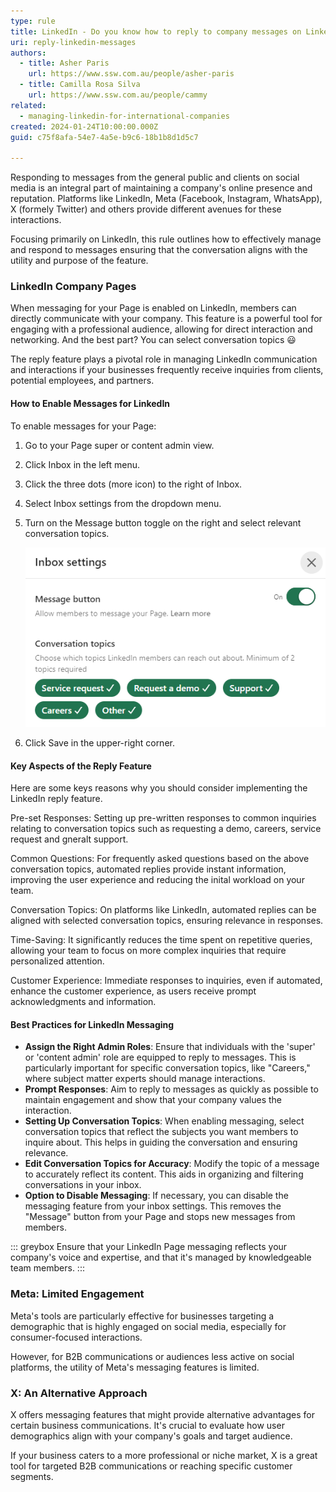 ```yaml
---
type: rule
title: LinkedIn - Do you know how to reply to company messages on LinkedIn?
uri: reply-linkedin-messages
authors:
  - title: Asher Paris
    url: https://www.ssw.com.au/people/asher-paris
  - title: Camilla Rosa Silva
    url: https://www.ssw.com.au/people/cammy
related:
  - managing-linkedin-for-international-companies
created: 2024-01-24T10:00:00.000Z
guid: c75f8afa-54e7-4a5e-b9c6-18b1b8d1d5c7

---
```


Responding to messages from the general public and clients on social media is an integral part of maintaining a company's online presence and reputation. Platforms like LinkedIn, Meta (Facebook, Instagram, WhatsApp), X (formely Twitter) and others provide different avenues for these interactions.

Focusing primarily on LinkedIn, this rule outlines how to effectively manage and respond to messages ensuring that the conversation aligns with the utility and purpose of the feature.

<!--endintro-->

### LinkedIn Company Pages

When messaging for your Page is enabled on LinkedIn, members can directly communicate with your company. This feature is a powerful tool for engaging with a professional audience, allowing for direct interaction and networking. And the best part? You can select conversation topics 😃

The reply feature plays a pivotal role in managing LinkedIn communication and interactions if your businesses frequently receive inquiries from clients, potential employees, and partners.

#### How to Enable Messages for LinkedIn

To enable messages for your Page:

1. Go to your Page super or content admin view.

2. Click Inbox in the left menu.

3. Click the three dots (more icon) to the right of Inbox.

4. Select Inbox settings from the dropdown menu.

5. Turn on the Message button toggle on the right and select relevant conversation topics.

      ![Figure: Inbox settings screen.](linkedin-more.png)

7. Click Save in the upper-right corner.

#### Key Aspects of the Reply Feature

Here are some keys reasons why you should consider implementing the LinkedIn reply feature.

Pre-set Responses: Setting up pre-written responses to common inquiries relating to conversation topics such as requesting a demo, careers, service request and gneralt support.

Common Questions: For frequently asked questions based on the above conversation topics, automated replies provide instant information, improving the user experience and reducing the inital workload on your team.

Conversation Topics: On platforms like LinkedIn, automated replies can be aligned with selected conversation topics, ensuring relevance in responses.

Time-Saving: It significantly reduces the time spent on repetitive queries, allowing your team to focus on more complex inquiries that require personalized attention.

Customer Experience: Immediate responses to inquiries, even if automated, enhance the customer experience, as users receive prompt acknowledgments and information.

#### Best Practices for LinkedIn Messaging

* **Assign the Right Admin Roles**: Ensure that individuals with the 'super' or 'content admin' role are equipped to reply to messages. This is particularly important for specific conversation topics, like "Careers," where subject matter experts should manage interactions.
* **Prompt Responses**: Aim to reply to messages as quickly as possible to maintain engagement and show that your company values the interaction.
* **Setting Up Conversation Topics**: When enabling messaging, select conversation topics that reflect the subjects you want members to inquire about. This helps in guiding the conversation and ensuring relevance.
* **Edit Conversation Topics for Accuracy**: Modify the topic of a message to accurately reflect its content. This aids in organizing and filtering conversations in your inbox.
* **Option to Disable Messaging**: If necessary, you can disable the messaging feature from your inbox settings. This removes the "Message" button from your Page and stops new messages from members.

::: greybox
Ensure that your LinkedIn Page messaging reflects your company's voice and expertise, and that it's managed by knowledgeable team members.
:::

### Meta: Limited Engagement

Meta's tools are particularly effective for businesses targeting a demographic that is highly engaged on social media, especially for consumer-focused interactions.

However, for B2B communications or audiences less active on social platforms, the utility of Meta's messaging features is limited.

### X: An Alternative Approach

X offers messaging features that might provide alternative advantages for certain business communications. It's crucial to evaluate how user demographics align with your company's goals and target audience.

If your business caters to a more professional or niche market, X is a great tool for targeted B2B communications or reaching specific customer segments.
